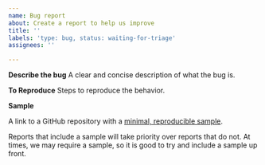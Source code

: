 ```yaml
---
name: Bug report
about: Create a report to help us improve
title: ''
labels: 'type: bug, status: waiting-for-triage'
assignees: ''

---
```


**Describe the bug**
A clear and concise description of what the bug is.

**To Reproduce**
Steps to reproduce the behavior.

**Sample**

A link to a GitHub repository with a [minimal, reproducible sample](https://stackoverflow.com/help/minimal-reproducible-example).

Reports that include a sample will take priority over reports that do not.
At times, we may require a sample, so it is good to try and include a sample up front.
